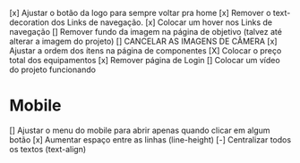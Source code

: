 [x] Ajustar o botão da logo para sempre voltar pra home
[x] Remover o text-decoration dos Links de navegação.
[x] Colocar um hover nos Links de navegação
[] Remover fundo da imagem na página de objetivo (talvez até alterar a imagem do projeto)
[] CANCELAR AS IMAGENS DE CÂMERA
[x] Ajustar a ordem dos ítens na página de componentes
[X] Colocar o preço total dos equipamentos
[x] Remover página de Login
[] Colocar um vídeo do projeto funcionando

# Mobile
[] Ajustar o menu do mobile para abrir apenas quando clicar em algum botão
[x] Aumentar espaço entre as linhas (line-height)
[-] Centralizar todos os textos (text-align)